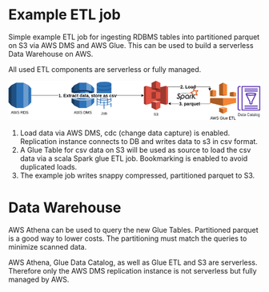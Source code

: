 #  Example ETL job
Simple example ETL job for ingesting RDBMS tables into partitioned parquet on S3 via AWS DMS and AWS Glue. 
This can be used to build a serverless Data Warehouse on AWS.

All used ETL components are serverless or fully managed.

![ETL](images/ETL.png)

1. Load data via AWS DMS, cdc (change data capture) is enabled. Replication instance connects to DB and writes data to s3 in csv format.
2. A Glue Table for csv data on S3 will be used as source to load the csv data via a scala Spark glue ETL job. Bookmarking is enabled to avoid duplicated loads.
3. The example job writes snappy compressed, partitioned parquet to S3.

# Data Warehouse
AWS Athena can be used to query the new Glue Tables. Partitioned parquet is a good way to lower costs. The partitioning must match the queries to minimize scanned data.

AWS Athena, Glue Data Catalog, as well as Glue ETL and S3 are serverless. Therefore only the AWS DMS replication instance is not serverless but fully managed by AWS.

